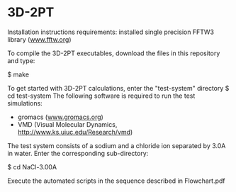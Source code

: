 # 3D-2PT
Installation instructions
requirements: installed single precision FFTW3 library (www.fftw.org)

To compile the 3D-2PT executables, download the files in this repository and type:

$ make

To get started with 3D-2PT calculations, enter the "test-system" directory
$ cd test-system
The following software is required to run the test simulations:
- gromacs (www.gromacs.org)
- VMD (Visual Molecular Dynamics, http://www.ks.uiuc.edu/Research/vmd)

The test system consists of a sodium and a chloride ion separated by 3.0A in water.
Enter the corresponding sub-directory:

$ cd NaCl-3.00A

Execute the automated scripts in the sequence described in Flowchart.pdf
